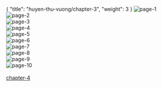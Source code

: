 { "title": "huyen-thu-vuong/chapter-3", "weight": 3 }
<img src="huyen-thu-vuong_0003_01-a0f89a06fbc83efea42f485df6c999b5.webp" alt="page-1" origin="https://3.bp.blogspot.com/-IU3a63i-Nv4/Vxg_6z8X_7I/AAAAAAAGgAo/aLv3hqrFX6M/s0/Huyen-Thu-Vuong-Chapter-3-P-1.jpg"><br/>
<img src="huyen-thu-vuong_0003_02-7095c44cac6e4b1e2490e3a4850f852b.webp" alt="page-2" origin="https://3.bp.blogspot.com/-8ERLTpvnuus/Vxg_71J0_LI/AAAAAAAGgAs/cFKdMzCLkD4/s0/Huyen-Thu-Vuong-Chapter-3-P-2.jpg"><br/>
<img src="huyen-thu-vuong_0003_03-b5f6e9cd3db23fafa481e338980a8aad.webp" alt="page-3" origin="https://3.bp.blogspot.com/-U9-SQQuynVM/Vxg_8zMSLcI/AAAAAAAGgAw/4V7DIuQBpU0/s0/Huyen-Thu-Vuong-Chapter-3-P-3.jpg"><br/>
<img src="huyen-thu-vuong_0003_04-25c1cd3f1d5a55699addb2a65cc0979c.webp" alt="page-4" origin="https://3.bp.blogspot.com/-CJO0Y2RLzvs/Vxg_-FNfGiI/AAAAAAAGgA0/ARKeJ7xWalA/s0/Huyen-Thu-Vuong-Chapter-3-P-4.jpg"><br/>
<img src="huyen-thu-vuong_0003_05-eb4dd6c2465e6d1f99ccda849cf1a88b.webp" alt="page-5" origin="https://3.bp.blogspot.com/-YUEUrmZPIy0/Vxg__McNQcI/AAAAAAAGgA4/SZOEqHzdS1Q/s0/Huyen-Thu-Vuong-Chapter-3-P-5.jpg"><br/>
<img src="huyen-thu-vuong_0003_06-b154949a0271ab8b23f0aaa5076fd557.webp" alt="page-6" origin="https://3.bp.blogspot.com/-OkcFhgAyABk/VxhAAPvys2I/AAAAAAAGgA8/8b1UNFQeXC0/s0/Huyen-Thu-Vuong-Chapter-3-P-6.jpg"><br/>
<img src="huyen-thu-vuong_0003_07-27b986c1effe742840a5800f280e684d.webp" alt="page-7" origin="https://3.bp.blogspot.com/-HD3g0_nD4Z0/VxhABnt-dxI/AAAAAAAGgBA/rz8x-vaJW3c/s0/Huyen-Thu-Vuong-Chapter-3-P-7.jpg"><br/>
<img src="huyen-thu-vuong_0003_08-c5b88997a7f2525253d49c12d5b96911.webp" alt="page-8" origin="https://3.bp.blogspot.com/-55FzclPGg9I/VxhACYuiDwI/AAAAAAAGgBE/sYYLRJXwvKs/s0/Huyen-Thu-Vuong-Chapter-3-P-8.jpg"><br/>
<img src="huyen-thu-vuong_0003_09-13f2d6d6a83604c60903e3898b1ba704.webp" alt="page-9" origin="https://3.bp.blogspot.com/-jFwOQZ1aPP8/VxhADeKAz3I/AAAAAAAGgBI/kVDSp2_6lVU/s0/Huyen-Thu-Vuong-Chapter-3-P-9.jpg"><br/>
<img src="huyen-thu-vuong_0003_10-adbc4e2998afc7ac0d0caa025f99edb2.webp" alt="page-10" origin="https://3.bp.blogspot.com/-x27Magc6LGU/VxhAEkxG0sI/AAAAAAAGgBM/B9p_u1pTt9o/s0/Huyen-Thu-Vuong-Chapter-3-P-10.jpg"><br/>
<br/><a class="nextchap" href="/huyen-thu-vuong/chapter-4">chapter-4</a>
